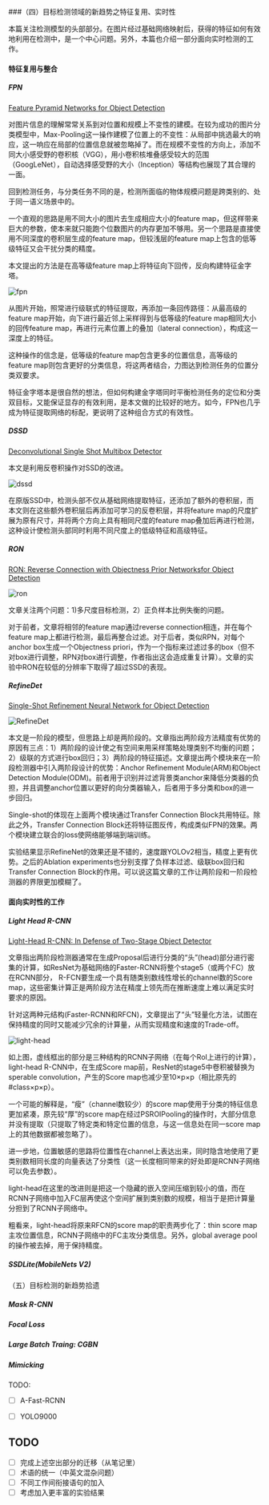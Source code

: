 



###（四）目标检测领域的新趋势之特征复用、实时性

本篇关注检测模型的头部部分。在图片经过基础网络映射后，获得的特征如何有效地利用在检测中，是一个中心问题。另外，本篇也介绍一部分面向实时检测的工作。

#### 特征复用与整合

##### FPN

[Feature Pyramid Networks for Object Detection](https://arxiv.org/abs/1612.03144)

对图片信息的理解常常关系到对位置和规模上不变性的建模。在较为成功的图片分类模型中，Max-Pooling这一操作建模了位置上的不变性：从局部中挑选最大的响应，这一响应在局部的位置信息就被忽略掉了。而在规模不变性的方向上，添加不同大小感受野的卷积核（VGG），用小卷积核堆叠感受较大的范围（GoogLeNet），自动选择感受野的大小（Inception）等结构也展现了其合理的一面。

回到检测任务，与分类任务不同的是，检测所面临的物体规模问题是跨类别的、处于同一语义场景中的。

一个直观的思路是用不同大小的图片去生成相应大小的feature map，但这样带来巨大的参数，使本来就只能跑个位数图片的内存更加不够用。另一个思路是直接使用不同深度的卷积层生成的feature map，但较浅层的feature map上包含的低等级特征又会干扰分类的精度。

本文提出的方法是在高等级feature map上将特征向下回传，反向构建特征金字塔。

![fpn](img/fpn.png)

从图片开始，照常进行级联式的特征提取，再添加一条回传路径：从最高级的feature map开始，向下进行最近邻上采样得到与低等级的feature map相同大小的回传feature map，再进行元素位置上的叠加（lateral connection），构成这一深度上的特征。

这种操作的信念是，低等级的feature map包含更多的位置信息，高等级的feature map则包含更好的分类信息，将这两者结合，力图达到检测任务的位置分类双要求。

特征金字塔本是很自然的想法，但如何构建金字塔同时平衡检测任务的定位和分类双目标，又能保证显存的有效利用，是本文做的比较好的地方。如今，FPN也几乎成为特征提取网络的标配，更说明了这种组合方式的有效性。

##### DSSD

[Deconvolutional Single Shot Multibox Detector]()

本文是利用反卷积操作对SSD的改进。

![dssd](img/dssd.png)

在原版SSD中，检测头部不仅从基础网络提取特征，还添加了额外的卷积层，而本文则在这些额外卷积层后再添加可学习的反卷积层，并将feature map的尺度扩展为原有尺寸，并将两个方向上具有相同尺度的feature map叠加后再进行检测，这种设计使检测头部同时利用不同尺度上的低级特征和高级特征。




##### RON

[RON: Reverse Connection with Objectness Prior Networksfor Object Detection](https://arxiv.org/abs/1707.01691)

![ron](img/ron.png)

文章关注两个问题：1)多尺度目标检测，2）正负样本比例失衡的问题。

对于前者，文章将相邻的feature map通过reverse connection相连，并在每个feature map上都进行检测，最后再整合过滤。对于后者，类似RPN，对每个anchor box生成一个Objectness priori，作为一个指标来过滤过多的box（但不对box进行调整，RPN对box进行调整，作者指出这会造成重复计算）。文章的实验中RON在较低的分辨率下取得了超过SSD的表现。

##### RefineDet

[Single-Shot Refinement Neural Network for Object Detection](https://arxiv.org/abs/1711.06897)

![RefineDet](img/refinedet.jpg)

本文是一阶段的模型，但思路上却是两阶段的。文章指出两阶段方法精度有优势的原因有三点：1）两阶段的设计使之有空间来用采样策略处理类别不均衡的问题；2）级联的方式进行box回归；3）两阶段的特征描述。文章提出两个模块来在一阶段检测器中引入两阶段设计的优势：Anchor Refinement Module(ARM)和Object Detection Module(ODM)。前者用于识别并过滤背景类anchor来降低分类器的负担，并且调整anchor位置以更好的向分类器输入，后者用于多分类和box的进一步回归。

Single-shot的体现在上面两个模块通过Transfer Connection Block共用特征。除此之外，Transfer Connection Block还将特征图反传，构成类似FPN的效果。两个模块建立联合的loss使网络能够端到端训练。


实验结果显示RefineNet的效果还是不错的，速度跟YOLOv2相当，精度上更有优势。之后的Ablation experiments也分别支撑了负样本过滤、级联box回归和Transfer Connection Block的作用。可以说这篇文章的工作让两阶段和一阶段检测器的界限更加模糊了。


#### 面向实时性的工作

##### Light Head R-CNN

[Light-Head R-CNN: In Defense of Two-Stage Object Detector](https://arxiv.org/abs/1711.07264)

文章指出两阶段检测器通常在生成Proposal后进行分类的“头”(head)部分进行密集的计算，如ResNet为基础网络的Faster-RCNN将整个stage5（或两个FC）放在RCNN部分， R-FCN要生成一个具有随类别数线性增长的channel数的Score map，这些密集计算正是两阶段方法在精度上领先而在推断速度上难以满足实时要求的原因。

针对这两种元结构(Faster-RCNN和RFCN)，文章提出了“头”轻量化方法，试图在保持精度的同时又能减少冗余的计算量，从而实现精度和速度的Trade-off。

![light-head](img/light-head.png)

如上图，虚线框出的部分是三种结构的RCNN子网络（在每个RoI上进行的计算），light-head R-CNN中，在生成Score map前，ResNet的stage5中卷积被替换为sperable convolution，产生的Score map也减少至10×p×p（相比原先的#class×p×p）。

一个可能的解释是，“瘦”（channel数较少）的score map使用于分类的特征信息更加紧凑，原先较“厚”的score map在经过PSROIPooling的操作时，大部分信息并没有提取（只提取了特定类和特定位置的信息，与这一信息处在同一score map上的其他数据都被忽略了）。

进一步地，位置敏感的思路将位置性在channel上表达出来，同时隐含地使用了更类别数相同长度的向量表达了分类性（这一长度相同带来的好处即是RCNN子网络可以免去参数）。

light-head在这里的改进则是把这一个隐藏的嵌入空间压缩到较小的值，而在RCNN子网络中加入FC层再使这个空间扩展到类别数的规模，相当于是把计算量分担到了RCNN子网络中。

粗看来，light-head将原来RFCN的score map的职责两步化了：thin score map主攻位置信息，RCNN子网络中的FC主攻分类信息。另外，global average pool的操作被去掉，用于保持精度。

##### SSDLite(MobileNets V2)


（五）目标检测的新趋势拾遗

##### Mask R-CNN

##### Focal Loss

##### Large Batch Traing: CGBN

##### Mimicking

TODO:

- [ ] A-Fast-RCNN
- [ ] YOLO9000


## TODO
- [ ] 完成上述空出部分的迁移（从笔记里）
- [ ] 术语的统一（中英文混杂问题）
- [ ] 不同工作间衔接语句的加入
- [ ] 考虑加入更丰富的实验结果
